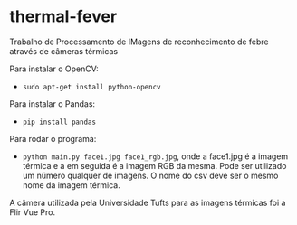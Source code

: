 # thermal-fever
Trabalho de Processamento de IMagens de reconhecimento de febre através de câmeras térmicas

Para instalar o OpenCV:
- `sudo apt-get install python-opencv`

Para instalar o Pandas:
- `pip install pandas`

Para rodar o programa:
- `python main.py face1.jpg face1_rgb.jpg`, onde a face1.jpg é a imagem térmica e a em seguida é a imagem RGB da mesma. Pode ser utilizado um número qualquer de imagens. O nome do csv deve ser o mesmo nome da imagem térmica.

A câmera utilizada pela Universidade Tufts para as imagens térmicas foi a Flir Vue Pro.
